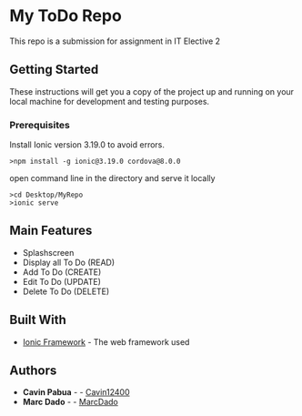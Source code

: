 # My ToDo Repo

This repo is a submission for assignment in IT Elective 2

## Getting Started

These instructions will get you a copy of the project up and running on your local machine for development and testing purposes.

### Prerequisites

Install Ionic version 3.19.0 to avoid errors.

```
>npm install -g ionic@3.19.0 cordova@8.0.0
```

open command line in the directory and serve it locally

```
>cd Desktop/MyRepo
>ionic serve
```
## Main Features

* Splashscreen
* Display all To Do (READ)
* Add To Do (CREATE)
* Edit To Do (UPDATE)
* Delete To Do (DELETE)

## Built With

* [Ionic Framework](https://ionicframework.com/) - The web framework used

## Authors

* **Cavin Pabua** -  - [Cavin12400](https://github.com/cavin12400)
* **Marc Dado** -  - [MarcDado](https://www.facebook.com/profile.php?id=100000009198150)

